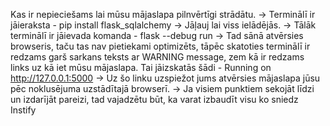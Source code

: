 Kas ir nepieciešams lai mūsu mājaslapa pilnvērtīgi strādātu.
-> Terminālī ir jāieraksta - pip install flask_sqlalchemy
-> Jāļauj lai viss ielādējās.
-> Tālāk terminālī ir jāievada komanda - flask --debug run
-> Tad sānā atvērsies browseris, taču tas nav pietiekami optimizēts, tāpēc skatoties terminālī ir redzams garš sarkans teksts ar WARNING message, zem kā ir redzams links uz kā iet mūsu mājaslapa. Tai jāizskatās šādi -  Running on http://127.0.0.1:5000
-> Uz šo linku uzspiežot jums atvērsies mājaslapa jūsu pēc noklusējuma uzstādītajā browserī.
-> Ja visiem punktiem sekojāt līdzi un izdarījāt pareizi, tad vajadzētu būt, ka varat izbaudīt visu ko sniedz Instify 